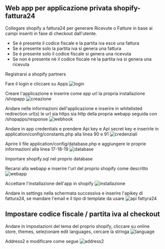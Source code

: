 ## Web app per applicazione privata shopify-fattura24

Collegare shopify a fattura24 per generare Ricevute o Fatture in base ai campi inseriti in fase di checkout dall'utente.

- Se è presente il codice fiscale e la partita iva esce una fattura
- Se è presente solo la partita iva si genera una fattura
- Se è presente solo il codice fiscale si genera una ricevuta
- Se non è presente nè il codice fiscale nè la partita iva si genera una ricevuta


Registrarsi a shopify partners

Fare il login e cliccare su Apps
![login](https://i.imgur.com/lq9h8PL.png)

Creare l'applicazione e inserire come app url la propria installazione /shopapp
![creazione](https://i.imgur.com/JXejsss.png)

Andare nelle informazioni dell'applicazione e inserire in whitelisted redirection url(s) le url sia https sia http della propria webapp seguida con /shopapps/response
![webhook](https://i.imgur.com/nJpxWXt.png)

Andare in app credentials e prendere Api key e Api secret key e inserirle in application/config/constants.php alla linea 90 e 91
![credenziali](https://i.imgur.com/p4yxlg8.png)

Aprire il file application/config/database.php e aggiungere le proprie informazioni alla linea 17-18-19
![database](https://i.imgur.com/mbry9eT.png)

Importare shopify.sql nel proprio database 

Recarsi alla webapp e inserire l'url del proprio shopify come descritto
![webapp](https://i.imgur.com/YUioJXn.png)

Accettare l'installazione dell'app in shopify
![installazione](https://i.imgur.com/qGpYjhT.png)

Andare in settings nella schermata successiva e inserire l'apikey di fattura24, se mandare l'email e il tipo di template da usare
![api fattyra24](https://i.imgur.com/aXp0ktr.png)

## Impostare codice fiscale / partita iva al checkout

Andare in impostazioni del tema del proprio shopify, cliccare su online store, themes, selezionare edit languages, cercare la stringa 
![language](https://i.imgur.com/7tHCOuv.png)

Address2 e modificare come segue
![address2](https://i.imgur.com/hV9raVf.png)
